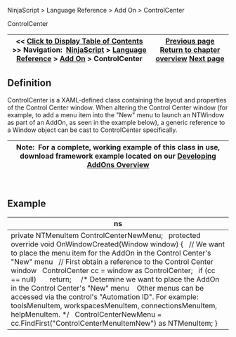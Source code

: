 ﻿
NinjaScript \> Language Reference \> Add On \> ControlCenter

ControlCenter

| \<\< [Click to Display Table of Contents](controlcenter.md) \>\> **Navigation:**     [NinjaScript](ninjascript-1.md) \> [Language Reference](language_reference_wip-1.md) \> [Add On](add_on-1.md) \> ControlCenter | [Previous page](atmstrategy-1.md) [Return to chapter overview](add_on-1.md) [Next page](fundamentaldata-1.md) |
| --- | --- |
## Definition
ControlCenter is a XAML\-defined class containing the layout and properties of the Control Center window. When altering the Control Center window (for example, to add a menu item into the "New" menu to launch an NTWindow as part of an AddOn, as seen in the example below), a generic reference to a Window object can be cast to ControlCenter specifically. 
 

| Note:  For a complete, working example of this class in use, download framework example located on our [Developing AddOns Overview](developing_add_ons-1.md) |
| --- |
 
## Example

| ns |
| --- |
| private NTMenuItem ControlCenterNewMenu;   protected override void OnWindowCreated(Window window) {    // We want to place the menu item for the AddOn in the Control Center's "New" menu    // First obtain a reference to the Control Center window    ControlCenter cc \= window as ControlCenter;    if (cc \=\= null)        return;      /\* Determine we want to place the AddOn in the Control Center's "New" menu     Other menus can be accessed via the control's "Automation ID". For example: toolsMenuItem, workspacesMenuItem, connectionsMenuItem, helpMenuItem. \*/    ControlCenterNewMenu \= cc.FindFirst("ControlCenterMenuItemNew") as NTMenuItem; } |
